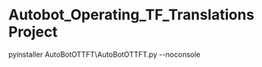# Autobot_Operating_TF_Translations Project
<!-- compile script -->
pyinstaller AutoBotOTTFT\AutoBotOTTFT.py --noconsole